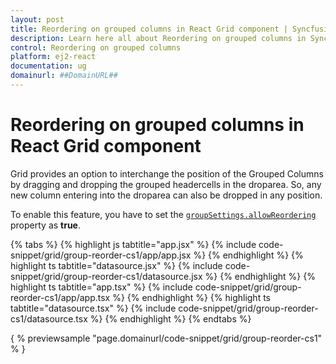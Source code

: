 ```yaml
---
layout: post
title: Reordering on grouped columns in React Grid component | Syncfusion
description: Learn here all about Reordering on grouped columns in Syncfusion React Grid component of Syncfusion Essential JS 2 and more.
control: Reordering on grouped columns 
platform: ej2-react
documentation: ug
domainurl: ##DomainURL##
---
```


# Reordering on grouped columns in React Grid component

Grid provides an option to interchange the position of the Grouped Columns by dragging and dropping the grouped headercells in the droparea. So, any new column entering into the droparea can also be dropped in any position.

To enable this feature, you have to set the [`groupSettings.allowReordering`](https://ej2.syncfusion.com/angular/documentation/api/grid/groupSettings/#allowReordering) property as **true**.

{% tabs %}
{% highlight js tabtitle="app.jsx" %}
{% include code-snippet/grid/group-reorder-cs1/app/app.jsx %}
{% endhighlight %}
{% highlight ts tabtitle="datasource.jsx" %}
{% include code-snippet/grid/group-reorder-cs1/datasource.jsx %}
{% endhighlight %}
{% highlight ts tabtitle="app.tsx" %}
{% include code-snippet/grid/group-reorder-cs1/app/app.tsx %}
{% endhighlight %}
{% highlight ts tabtitle="datasource.tsx" %}
{% include code-snippet/grid/group-reorder-cs1/datasource.tsx %}
{% endhighlight %}
{% endtabs %}

{ % previewsample "page.domainurl/code-snippet/grid/group-reorder-cs1" % }